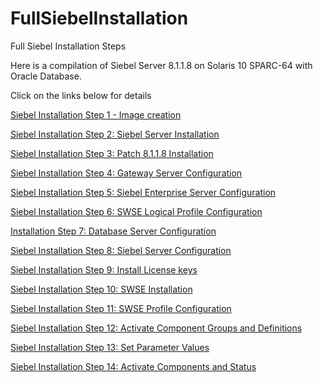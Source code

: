 # FullSiebelInstallation
Full Siebel Installation Steps

Here is a compilation of Siebel Server 8.1.1.8 on Solaris 10 SPARC-64 with Oracle Database.

Click on the links below for details

<a href='http://www.eir.me/siebel.php?art_id=368&cat=4'>Siebel Installation Step 1 - Image creation</a>

<a href='http://www.eir.me/siebel.php?art_id=369&cat=4'>Siebel Installation Step 2: Siebel Server Installation</a>

<a href='http://www.eir.me/siebel.php?art_id=370&cat=4'>Siebel Installation Step 3: Patch 8.1.1.8 Installation</a>

<a href='http://www.eir.me/siebel.php?art_id=371&cat=4'>Siebel Installation Step 4: Gateway Server Configuration</a>

<a href='http://www.eir.me/siebel.php?art_id=372&cat=4'>Siebel Installation Step 5: Siebel Enterprise Server Configuration</a>

<a href='http://www.eir.me/siebel.php?art_id=373&cat=4'>Siebel Installation Step 6: SWSE Logical Profile Configuration</a>

<a href='http://www.eir.me/siebel.php?art_id=374&cat=4'>Installation Step 7: Database Server Configuration</a>

<a href='http://www.eir.me/siebel.php?art_id=375&cat=4'>Siebel Installation Step 8: Siebel Server Configuration</a>

<a href='http://www.eir.me/siebel.php?art_id=376&cat=4'>Siebel Installation Step 9: Install License keys</a>

<a href='http://www.eir.me/siebel.php?art_id=377&cat=4'>Siebel Installation Step 10: SWSE Installation</a>

<a href='http://www.eir.me/siebel.php?art_id=378&cat=4'>Siebel Installation Step 11: SWSE Profile Configuration</a>

<a href='http://www.eir.me/siebel.php?art_id=379&cat=4'>Siebel Installation Step 12: Activate Component Groups and Definitions</a>

<a href='http://www.eir.me/siebel.php?art_id=380&cat=4'>Siebel Installation Step 13: Set Parameter Values</a>

<a href='http://www.eir.me/siebel.php?art_id=381&cat=4'>Siebel Installation Step 14: Activate Components and Status</a>
